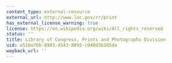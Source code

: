 ```yaml
---
content_type: external-resource
external_url: http://www.loc.gov/rr/print
has_external_license_warning: true
license: https://en.wikipedia.org/wiki/All_rights_reserved
status: ''
title: Library of Congress, Prints and Photographs Division
uid: e516e76b-8993-4543-8892-c940d3b105da
wayback_url: ''
---
```

